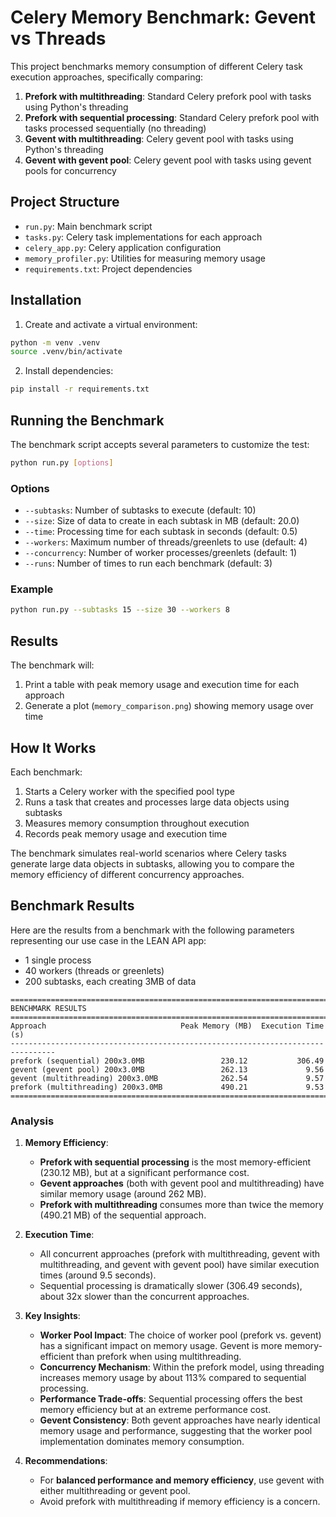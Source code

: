 # Celery Memory Benchmark: Gevent vs Threads

This project benchmarks memory consumption of different Celery task execution approaches, specifically comparing:

1. **Prefork with multithreading**: Standard Celery prefork pool with tasks using Python's threading
2. **Prefork with sequential processing**: Standard Celery prefork pool with tasks processed sequentially (no threading)
3. **Gevent with multithreading**: Celery gevent pool with tasks using Python's threading
4. **Gevent with gevent pool**: Celery gevent pool with tasks using gevent pools for concurrency

## Project Structure

- `run.py`: Main benchmark script
- `tasks.py`: Celery task implementations for each approach
- `celery_app.py`: Celery application configuration
- `memory_profiler.py`: Utilities for measuring memory usage
- `requirements.txt`: Project dependencies

## Installation

1. Create and activate a virtual environment:

```bash
python -m venv .venv
source .venv/bin/activate
```

2. Install dependencies:

```bash
pip install -r requirements.txt
```

## Running the Benchmark

The benchmark script accepts several parameters to customize the test:

```bash
python run.py [options]
```

### Options

- `--subtasks`: Number of subtasks to execute (default: 10)
- `--size`: Size of data to create in each subtask in MB (default: 20.0)
- `--time`: Processing time for each subtask in seconds (default: 0.5)
- `--workers`: Maximum number of threads/greenlets to use (default: 4)
- `--concurrency`: Number of worker processes/greenlets (default: 1)
- `--runs`: Number of times to run each benchmark (default: 3)

### Example

```bash
python run.py --subtasks 15 --size 30 --workers 8
```

## Results

The benchmark will:

1. Print a table with peak memory usage and execution time for each approach
2. Generate a plot (`memory_comparison.png`) showing memory usage over time

## How It Works

Each benchmark:

1. Starts a Celery worker with the specified pool type
2. Runs a task that creates and processes large data objects using subtasks
3. Measures memory consumption throughout execution
4. Records peak memory usage and execution time

The benchmark simulates real-world scenarios where Celery tasks generate large data objects in subtasks, allowing you to compare the memory efficiency of different concurrency approaches.

## Benchmark Results

Here are the results from a benchmark with the following parameters representing our use case in the LEAN API app:

- 1 single process
- 40 workers (threads or greenlets)
- 200 subtasks, each creating 3MB of data

```text
================================================================================
BENCHMARK RESULTS
================================================================================
Approach                              Peak Memory (MB)  Execution Time (s)
--------------------------------------------------------------------------------
prefork (sequential) 200x3.0MB                 230.12           306.49
gevent (gevent pool) 200x3.0MB                 262.13             9.56
gevent (multithreading) 200x3.0MB              262.54             9.57
prefork (multithreading) 200x3.0MB             490.21             9.53
================================================================================
```

### Analysis

1. **Memory Efficiency**:
   - **Prefork with sequential processing** is the most memory-efficient (230.12 MB), but at a significant performance cost.
   - **Gevent approaches** (both with gevent pool and multithreading) have similar memory usage (around 262 MB).
   - **Prefork with multithreading** consumes more than twice the memory (490.21 MB) of the sequential approach.

2. **Execution Time**:
   - All concurrent approaches (prefork with multithreading, gevent with multithreading, and gevent with gevent pool) have similar execution times (around 9.5 seconds).
   - Sequential processing is dramatically slower (306.49 seconds), about 32x slower than the concurrent approaches.

3. **Key Insights**:
   - **Worker Pool Impact**: The choice of worker pool (prefork vs. gevent) has a significant impact on memory usage. Gevent is more memory-efficient than prefork when using multithreading.
   - **Concurrency Mechanism**: Within the prefork model, using threading increases memory usage by about 113% compared to sequential processing.
   - **Performance Trade-offs**: Sequential processing offers the best memory efficiency but at an extreme performance cost.
   - **Gevent Consistency**: Both gevent approaches have nearly identical memory usage and performance, suggesting that the worker pool implementation dominates memory consumption.

4. **Recommendations**:
   - For **balanced performance and memory efficiency**, use gevent with either multithreading or gevent pool.
   - Avoid prefork with multithreading if memory efficiency is a concern.
